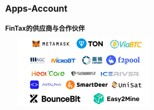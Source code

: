 # Apps-Account

## FinTax的供应商与合作伙伴

<figure><img src="../.gitbook/assets/][U)&#x60;B}VHHAY~(F@L71~N3C.png" alt=""><figcaption></figcaption></figure>
